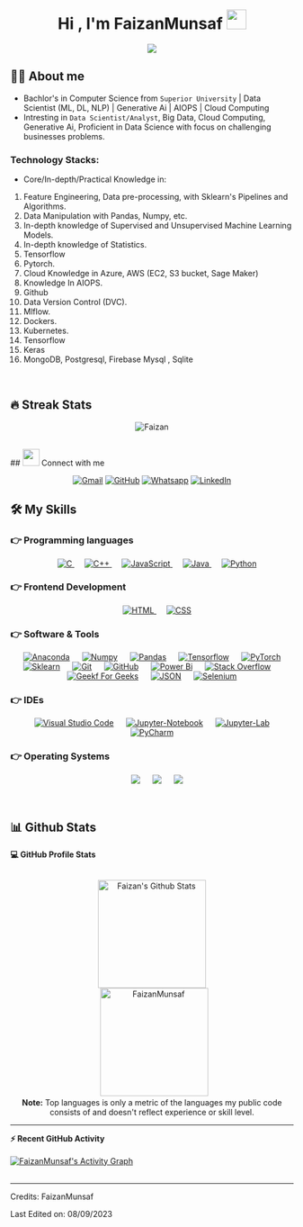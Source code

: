 <h1 align="center">Hi , I'm FaizanMunsaf <img src="https://media.giphy.com/media/hvRJCLFzcasrR4ia7z/giphy.gif" width="35"></h1>
<p align="center">
  <a href="https://github.com/FaizanMunsaf"><img src="https://readme-typing-svg.herokuapp.com?lines=Machine+Learning+Engineer;Aspiring%20Data%20Scientist%20(ML,%20DL,%20NLP);Cloud+Computing;Hyper-Ledger-Fabric%20Private%20BlockChain;Generative+Ai;Always%20learning%20new%20things&center=true&width=500&height=50"></a>
</p>

## :sassy_man:  About me
- Bachlor's in Computer Science from `Superior University` | Data Scientist (ML, DL, NLP) | Generative Ai | AIOPS | Cloud Computing
- Intresting in `Data Scientist/Analyst`, Big Data, Cloud Computing, Generative Ai, Proficient in Data Science with focus on challenging businesses problems.

### Technology Stacks:
- Core/In-depth/Practical Knowledge in:
1) Feature Engineering, Data pre-processing, with Sklearn's Pipelines and Algorithms.
2) Data Manipulation with Pandas, Numpy, etc.
3) In-depth knowledge of Supervised and Unsupervised Machine Learning Models.
4) In-depth knowledge of Statistics.
5) Tensorflow 
6) Pytorch.
7) Cloud Knowledge in  Azure, AWS (EC2, S3 bucket, Sage Maker)
8) Knowledge In AIOPS.
9) Github 
10) Data Version Control (DVC).
11) Mlflow.
12) Dockers.
13) Kubernetes.
14) Tensorflow
15) Keras
16) MongoDB, Postgresql, Firebase Mysql , Sqlite

<br>

## 🔥 Streak Stats
<p align="center"><img src="https://github-readme-streak-stats.herokuapp.com/?user=FaizanMunsaf&theme=algolia" alt="Faizan" /></p>

<br>
## <img src="https://media.giphy.com/media/iY8CRBdQXODJSCERIr/giphy.gif" width="30px"> Connect with me
<p align="center">
	<a href="mailto:faizanmunsaf@gmail.com"><img img src="https://img.shields.io/badge/gmail-%23EA4335.svg?style=plastic&logo=gmail&logoColor=white" alt="Gmail"/></a>
	<a href="https://github.com/FaizanMunsaf"><img src="https://img.shields.io/badge/github-%23181717.svg?style=plastic&logo=github&logoColor=white" alt="GitHub"/></a>
	<a href="https://wa.me/923328893064"><img src="https://img.shields.io/badge/whatsapp-%2325D366.svg?style=plastic&logo=whatsapp&logoColor=white" alt="Whatsapp"/></a>
	<a href="https://www.linkedin.com/in/faizan-munsaf/"><img src="https://img.shields.io/badge/linkedin-%230A66C2.svg?style=plastic&logo=linkedin&logoColor=white" alt="LinkedIn"/></a>
</p>

## 🛠️ My Skills

### 👉 Programming languages

<p align="center"> 
  &emsp; 
  <a href="https://www.cprogramming.com/" target="_blank"> 
    <img alt="C" src="https://img.shields.io/badge/C%20-%232370ED.svg?style=plastic&logo=c&logoColor=white">
  </a> 
  &emsp;
  <a href="https://www.w3schools.com/cpp/" target="_blank"> 
    <img alt="C++" src="https://img.shields.io/badge/C++%20-%2300599C.svg?style=plastic&logo=c%2B%2B&logoColor=white">
  </a> 
  &emsp;
  <a href="https://developer.mozilla.org/en-US/docs/Web/JavaScript" target="_blank"> 
     <img alt="JavaScript" src="https://img.shields.io/badge/JavaScript%20-%23F7DF1E.svg?style=plastic&logo=javascript&logoColor=black">
   </a>
  &emsp;
  <a href="https://www.java.com" target="_blank"> 
    <img alt="Java" src="https://img.shields.io/badge/Java-%23007396.svg?style=plastic&logo=java&logoColor=white">
  </a>
  &emsp;
   <a href="https://www.python.org" target="_blank">
    <img alt="Python" src="https://img.shields.io/badge/Python%20-%2314354C.svg?style=plastic&logo=python&logoColor=white">
  </a>
</p>

### 👉 Frontend Development
<p align="center"> 
  &emsp; 
  <a href="https://www.w3.org/html/" target="_blank"> 
   <img alt="HTML" src="https://img.shields.io/badge/HTML5%20-%23E34F26.svg?style=plastic&logo=html5&logoColor=white">
  </a>   
  &emsp;
  <a href="https://www.w3schools.com/css/" target="_blank">
    <img alt="CSS" src="https://img.shields.io/badge/CSS%20-%231572B6.svg?style=plastic&logo=css3&logoColor=white">
  </a> 
</p>

 ### 👉 Software & Tools
 
<p align="center">
  &emsp;
    <a href="#"><img alt="Anaconda" src="https://img.shields.io/badge/Anaconda%20-%2343B02A.svg?style=plastic&logo=Anaconda&logoColor=white"></a>
  &emsp;
    <a href="#"><img alt="Numpy" src="https://img.shields.io/badge/Numpy%20-%2334A853.svg?style=plastic&logo=Numpy&logoColor=white"></a>
  &emsp;
    <a href="#"><img alt="Pandas" src="https://img.shields.io/badge/Pandas%20-%2343B02A.svg?style=plastic&logo=Pandas&logoColor=white"></a>
  &emsp;
    <a href="#"><img alt="Tensorflow" src="https://img.shields.io/badge/Tensorflow%20-%23F05033.svg?style=plastic&logo=Tensorflow&logoColor=white"></a>
  &emsp;
    <a href="#"><img alt="PyTorch" src="https://img.shields.io/badge/PyTorch%20-%FE7A16.svg?style=plastic&logo=PyTorch&logoColor=white"></a>
  &emsp;
    <a href="#"><img alt="Sklearn" src="https://img.shields.io/badge/Sklearn%20-%23000000.svg?style=plastic&logo=Sklearn&logoColor=white"></a>
  &emsp;
    <a href="#"><img alt="Git" src="https://img.shields.io/badge/Git%20-%23F05033.svg?style=plastic&logo=git&logoColor=white"></a>
  &emsp;
    <a href="#"><img alt="GitHub" src="https://img.shields.io/badge/github-%23181717.svg?style=plastic&logo=github&logoColor=white"></a>
  &emsp;
    <a href="#"><img alt="Power Bi" src="https://img.shields.io/badge/Power-Bi%20-%2334A853.svg?style=plastic&logo=Power-Bi&logoColor=white"></a>
  &emsp;
    <a href="#"><img alt="Stack Overflow" src="https://img.shields.io/badge/-Stack%20Overflow-FE7A16?style=plastic&logo=stack-overflow&logoColor=white"></a>
  &emsp;
    <a href="#"><img alt="Geekf For Geeks" src="https://img.shields.io/badge/geeksforgeeks-%230F9D58.svg?style=plastic&logo=geeksforgeeks&logoColor=white"></a>
  &emsp;
    <a href="#"><img alt="JSON" img src="https://img.shields.io/badge/json-%23000000.svg?style=plastic&logo=json&logoColor=white"></a>
  &emsp;
    <a href="#"><img alt="Selenium" src="https://img.shields.io/badge/selenium-%2343B02A.svg?&style=plastic&logo=selenium&logoColor=white"></a>
</p>

 ### 👉 IDEs
 
<p align="center">
  &emsp;
    <a href="#"><img alt="Visual Studio Code" src="https://img.shields.io/badge/Visual%20Studio%20Code-0078d7.svg?style=plastic&logo=visual-studio-code&logoColor=white"></a>
  &emsp;
    <a href="#"><img alt="Jupyter-Notebook" src="https://img.shields.io/badge/Jupyter-Notebook-%23000000.svg?style=plastic&logo=Jupyter-Notebook&logoColor=white" /></a>
  &emsp;
    <a href="#"><img alt="Jupyter-Lab" src="https://img.shields.io/badge/Jupyter-Lab-%2366595C.svg?&style=plastic&logo=Jupyter-Lab&logoColor=white" /></a>
  &emsp;
    <a href="#"><img alt="PyCharm" src="https://img.shields.io/badge/PyCharm%20ide-%232C2255.svg?&style=plastic&logo=PyCharm%20ide&logoColor=white" /></a>
</p>

 ### 👉 Operating Systems
 
<p align="center">
  &emsp;
    <a href="#"><img src="https://img.shields.io/badge/Linux-FCC624?style=plastic&logo=linux&logoColor=black"></a>
  &emsp;
    <a href="#"><img src="https://img.shields.io/badge/Ubuntu-E95420?style=plastic&logo=ubuntu&logoColor=white"></a>
  &emsp;
    <a href="#"><img src="https://img.shields.io/badge/Windows-0078D6?style=plastic&logo=windows&logoColor=white"></a>

</p>

<br/>

## 📊 Github Stats



  <summary><b>💻 GitHub Profile Stats</b></summary>
  <br/>
  <p align="center">
    <a href="https://github.com/FaizanMunsaf/github-readme-stats"><img alt="Faizan's Github Stats" src="https://github-readme-stats.vercel.app/api?username=FaizanMunsaf&show_icons=true&count_private=true&theme=algolia" height="192px"/></a>
<br/>
  &nbsp;
	  <img src="https://github-readme-stats.vercel.app/api/top-langs?username=FaizanMunsaf&langs_count=10&show_icons=true&locale=en&layout=compact&theme=algolia" alt="FaizanMunsaf" height="192px"/>
  <br/>
  <b>Note:</b> Top languages is only a metric of the languages my public code consists of and doesn't reflect experience or skill level.
  </p>

----

  <summary><b>⚡ Recent GitHub Activity</b></summary>
  <br/>
   <a href="https://github.com/FaizanMunsaf"><img alt="FaizanMunsaf's Activity Graph" src="https://activity-graph.herokuapp.com/graph?username=FaizanMunsaf&custom_title=FaizanMunsaf's%20Contribution%20Graph&theme=react-dark" /></a>
  <br/>


<br/>

-----
Credits: FaizanMunsaf

Last Edited on: 08/09/2023
